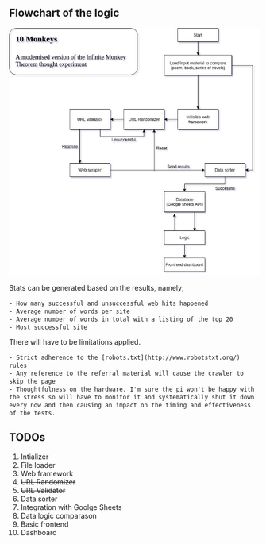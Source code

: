 ## Flowchart of the logic

![10 monkeys flowchart](views/images/10monkeys.jpg)

Stats can be generated based on the results, namely;
    
    - How many successful and unsuccessful web hits happened
    - Average number of words per site
    - Average number of words in total with a listing of the top 20
    - Most successful site

There will have to be limitations applied. 
  
    - Strict adherence to the [robots.txt](http://www.robotstxt.org/) rules
    - Any reference to the referral material will cause the crawler to skip the page
    - Thoughtfulness on the hardware. I'm sure the pi won't be happy with the stress so will have to monitor it and systematically shut it down every now and then causing an impact on the timing and effectiveness of the tests.

## TODOs

1. Intializer
2. File loader
3. Web framework
4. ~~URL Randomizer~~
5. ~~URL Validator~~
6. Data sorter
7. Integration with Goolge Sheets
8. Data logic comparason 
9. Basic frontend
10. Dashboard
